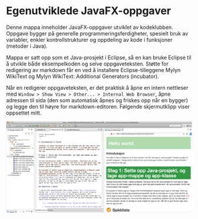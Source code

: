Egenutviklede JavaFX-oppgaver
========

Denne mappa inneholder JavaFX-oppgaver utviklet av kodeklubben. Oppgave bygger på generelle programmeringsferdigheter, spesielt bruk av variabler, enkler kontrollstrukturer og oppdeling av kode i funksjoner (metoder i Java).

Mappa er satt opp som et Java-prosjekt i Eclipse, så en kan bruke Eclipse til å utvikle både eksempelkoden og selve oppgaveteksten. Støtte for redigering av markdown får en ved å installere Eclipse-tilleggene Mylyn WikiText og Mylyn WikiText: Additional Generators (incubator).

Når en redigerer oppgaveteksten, er det praktisk å åpne en intern nettleser med `Window > Show View > Other... > Internal Web Browser`, åpne adressen til sida (den som automatisk åpnes og friskes opp når en bygger) og legge den til høyre for markdown-editoren. Følgende skjermutklipp viser oppsettet mitt.

<img src="images/eclipse-workbench-layout.png" style="width: 761px;"/>
